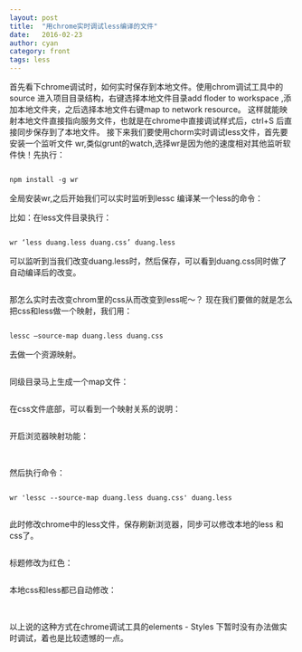 ```yaml
---
layout: post
title:  "用chrome实时调试less编译的文件"
date:   2016-02-23
author: cyan
category: front
tags: less
---
```


首先看下chrome调试时，如何实时保存到本地文件。使用chrom调试工具中的 source 进入项目目录结构，右键选择本地文件目录add floder to workspace ,添加本地文件夹，之后选择本地文件右键map to network resource。
这样就能映射本地文件直接指向服务文件，也就是在chrome中直接调试样式后，ctrl+S 后直接同步保存到了本地文件。
接下来我们要使用chorm实时调试less文件，首先要安装一个监听文件 wr,类似grunt的watch,选择wr是因为他的速度相对其他监听软件快！先执行：

```html

npm install -g wr 

```


全局安装wr,之后开始我们可以实时监听到lessc 编译某一个less的命令：

比如：在less文件目录执行：

```html

wr ‘less duang.less duang.css’ duang.less

```

可以监听到当我们改变duang.less时，然后保存，可以看到duang.css同时做了自动编译后的改变。


<img src="{{ '/img/post/1602231.jpg' | prepend: site.baseurl }}" alt="">


那怎么实时去改变chrom里的css从而改变到less呢～？
现在我们要做的就是怎么把css和less做一个映射，我们用：

```html

lessc —source-map duang.less duang.css
```

去做一个资源映射。

<img src="{{ '/img/post/1602232.jpg' | prepend: site.baseurl }}" alt="">

同级目录马上生成一个map文件：

<img src="{{ '/img/post/1602233.jpg' | prepend: site.baseurl }}" alt="">

在css文件底部，可以看到一个映射关系的说明：


<img src="{{ '/img/post/1602234.jpg' | prepend: site.baseurl }}" alt="">

开启浏览器映射功能：

<img src="{{ '/img/post/1602235.jpg' | prepend: site.baseurl }}" alt="">
<img src="{{ '/img/post/1602236.jpg' | prepend: site.baseurl }}" alt="">


然后执行命令：

```html

wr 'lessc --source-map duang.less duang.css' duang.less

```

<img src="{{ '/img/post/1602237.jpg' | prepend: site.baseurl }}" alt="">

此时修改chrome中的less文件，保存刷新浏览器，同步可以修改本地的less 和css了。

<img src="{{ '/img/post/1602238.jpg' | prepend: site.baseurl }}" alt="">

标题修改为红色：

<img src="{{ '/img/post/1602239.jpg' | prepend: site.baseurl }}" alt="">

本地css和less都已自动修改：

<img src="{{ '/img/post/16022310.jpg' | prepend: site.baseurl }}" alt="">

<img src="{{ '/img/post/16022311.jpg' | prepend: site.baseurl }}" alt="">

以上说的这种方式在chrome调试工具的elements - Styles 下暂时没有办法做实时调试，着也是比较遗憾的一点。

